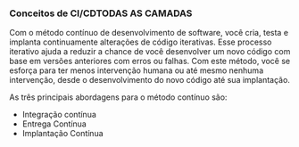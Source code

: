 ### Conceitos de CI/CDTODAS AS CAMADAS
Com o método contínuo de desenvolvimento de software, você cria, testa e implanta continuamente alterações de código iterativas. Esse processo iterativo ajuda a reduzir a chance de você desenvolver um novo código com base em versões anteriores com erros ou falhas. Com este método, você se esforça para ter menos intervenção humana ou até mesmo nenhuma intervenção, desde o desenvolvimento do novo código até sua implantação.

As três principais abordagens para o método contínuo são:

- Integração contínua
- Entrega Contínua
- Implantação Contínua
